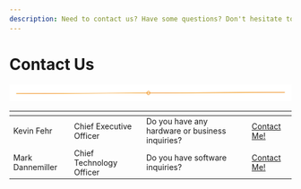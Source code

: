 ```yaml
---
description: Need to contact us? Have some questions? Don't hesitate to ask!
---
```


# Contact Us

<img src="../../.gitbook/assets/file.excalidraw.svg" alt="" class="gitbook-drawing">

<table data-view="cards" data-full-width="false"><thead><tr><th></th><th></th><th></th><th></th></tr></thead><tbody><tr><td>Kevin Fehr</td><td>Chief Executive Officer</td><td>Do you have any hardware or business inquiries?</td><td><a href="mailto:kevin.fehr@deltaroboticsinc.com">Contact Me!</a></td></tr><tr><td>Mark Dannemiller</td><td>Chief Technology Officer</td><td>Do you have software inquiries?</td><td><a href="mailto:mark@deltaroboticsinc.com">Contact Me!</a></td></tr></tbody></table>


